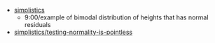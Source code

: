 - [simplistics](https://www.youtube.com/watch?v=jd7x-ww7da4)
  - 9:00/example of bimodal distribution of heights that has normal residuals
- [simplistics/testing-normality-is-pointless](https://www.youtube.com/watch?v=AaU9b4iIbbE)
